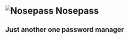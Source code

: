 # ![Nosepass](https://assets.pokemon.com/assets/cms2/img/pokedex/detail/299.png) Nosepass
## Just another one password manager